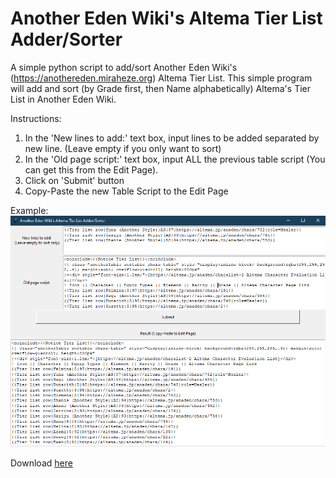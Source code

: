 # Another Eden Wiki's Altema Tier List Adder/Sorter
A simple python script to add/sort Another Eden Wiki's (https://anothereden.miraheze.org) Altema Tier List.
This simple program will add and sort (by Grade first, then Name alphabetically) Altema's Tier List in Another Eden Wiki.

Instructions:
1. In the 'New lines to add:' text box, input lines to be added separated by new line. (Leave empty if you only want to sort)
2. In the 'Old page script:' text box, input ALL the previous table script (You can get this from the Edit Page).
3. Click on 'Submit' button
4. Copy-Paste the new Table Script to the Edit Page

Example:
![alt text](https://raw.githubusercontent.com/adXerg/Another-Eden-Wiki-Tier-List-Adder-Sorter/master/ss.PNG)

Download [here](https://github.com/adXerg/Another-Eden-Wiki-Tier-List-Adder-Sorter/releases/latest)
